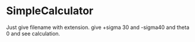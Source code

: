 # SimpleCalculator
Just give filename with extension.
give +sigma 30 and -sigma40 and theta 0 and see calculation.
